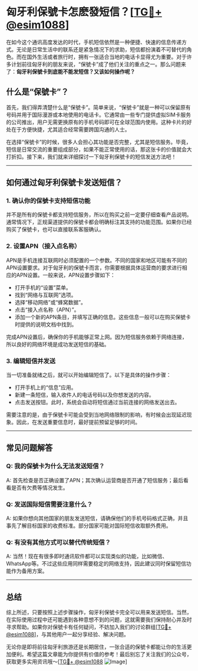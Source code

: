 # 匈牙利保號卡怎麽發短信？[[TG💪+ @esim1088](https://t.me/s/esim1088)]

在如今这个通讯高度发达的时代，手机短信依然是一种便捷、快速的信息传递方式。无论是日常生活中的联系还是紧急情况下的求助，短信都扮演着不可替代的角色。而在国外生活或者旅行时，拥有一张适合当地的电话卡显得尤为重要。对于许多计划前往匈牙利的朋友来说，“保號卡”成了他们关注的重点之一。那么问题来了：**匈牙利保號卡到底能不能发短信？又该如何操作呢？**

## 什么是“保號卡”？

首先，我们得弄清楚什么是“保號卡”。简单来说，“保號卡”就是一种可以保留原有号码并用于国际漫游或本地使用的电话卡。它通常由一些专门提供虚拟SIM卡服务的公司推出，用户无需更换原有的手机号码即可在全球范围内使用。这种卡片的好处在于方便快捷，尤其适合经常需要跨国沟通的人士。

在选择“保號卡”的时候，很多人会担心其功能是否完整，尤其是短信服务。毕竟，短信是日常交流的重要组成部分，如果不能正常使用的话，那这张卡的价值就会大打折扣。接下来，我们就来详细探讨一下匈牙利保號卡的短信发送方法吧！

---

## 如何通过匈牙利保號卡发送短信？

### 1. 确认你的保號卡支持短信功能

并不是所有的保號卡都支持短信服务，所以在购买之前一定要仔细查看产品说明。通常情况下，正规渠道提供的保號卡都会明确标注其支持的功能范围。如果你已经购买了保號卡，也可以直接联系客服确认。

### 2. 设置APN（接入点名称）

APN是手机连接互联网时必须配置的一个参数。不同的国家和地区可能有不同的APN设置要求。对于匈牙利的保號卡而言，你需要根据具体运营商的要求进行相应的APN设置。一般来说，APN设置步骤如下：

- 打开手机的“设置”菜单。
- 找到“网络与互联网”选项。
- 选择“移动网络”或“蜂窝数据”。
- 点击“接入点名称（APN）”。
- 添加一个新的APN条目，并填写正确的信息。这些信息一般可以在购买保號卡时提供的说明文档中找到。

完成APN设置后，确保你的手机能够正常上网。因为短信服务依赖于网络连接，所以良好的网络环境是成功发送短信的基础。

### 3. 编辑短信并发送

当一切准备就绪之后，就可以开始编辑短信了。以下是具体的操作步骤：

- 打开手机上的“信息”应用。
- 新建一条短信，输入收件人的电话号码以及你想发送的内容。
- 点击发送按钮。此时，系统会自动将短信通过当前连接的网络发送出去。

需要注意的是，由于保號卡可能会受到当地网络限制的影响，有时候会出现延迟现象。因此，在发送重要信息时，最好提前预留足够的时间。

---

## 常见问题解答

### Q: 我的保號卡为什么无法发送短信？
A: 首先检查是否正确设置了APN；其次确认运营商是否开通了短信服务；最后看看是否有欠费等情况发生。

### Q: 发送国际短信需要注意什么？
A: 如果你想向其他国家的朋友发送短信，请确保他们的手机号码格式正确，并且事先了解目标国家的收费标准。部分国家可能对国际短信收取额外费用。

### Q: 有没有其他方式可以替代传统短信？
A: 当然！现在有很多即时通讯软件都可以实现类似的功能，比如微信、WhatsApp等。不过这些应用同样需要稳定的网络支持，因此建议同时保留短信功能作为备用方案。

---

## 总结

综上所述，只要按照上述步骤操作，匈牙利保號卡完全可以用来发送短信。当然，在实际使用过程中还可能遇到各种意想不到的问题，这就需要我们保持耐心并及时寻求帮助。如果你对保號卡有任何疑问，不妨加入我们的讨论群组[[TG💪+ @esim1088](https://t.me/s/esim1088)]，与其他用户一起分享经验、解决问题。

无论你是即将前往匈牙利旅游还是长期居住，一张合适的保號卡都能让你的生活更加便利。希望这篇文章能为你提供有价值的参考！最后别忘了关注我们的公众号，获取更多实用资讯哦～[[TG💪+ @esim1088](https://t.me/s/esim1088) ![Image](https://i.postimg.cc/4NQfJmqS/Snipaste-2025-05-13-00-14-12.png)]
